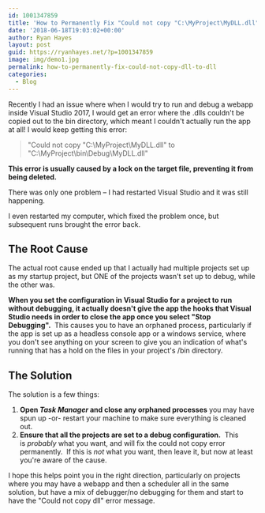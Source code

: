 ```yaml
---
id: 1001347859
title: 'How to Permanently Fix "Could not copy "C:\MyProject\MyDLL.dll" to "C:\MyProject\bin\Debug\MyDLL.dll".'
date: '2018-06-18T19:03:02+00:00'
author: Ryan Hayes
layout: post
guid: https://ryanhayes.net/?p=1001347859
image: img/demo1.jpg
permalink: how-to-permanently-fix-could-not-copy-dll-to-dll
categories:
  - Blog
---
```

Recently I had an issue where when I would try to run and debug a webapp inside Visual Studio 2017, I would get an error where the .dlls couldn't be copied out to the bin directory, which meant I couldn't actually run the app at all! I would keep getting this error:

> "Could not copy "C:\MyProject\MyDLL.dll" to "C:\MyProject\bin\Debug\MyDLL.dll"

**This error is usually caused by a lock on the target file, preventing it from being deleted.**

There was only one problem &#8211; I had restarted Visual Studio and it was still happening.

I even restarted my computer, which fixed the problem once, but subsequent runs brought the error back.

## The Root Cause

The actual root cause ended up that I actually had multiple projects set up as my startup project, but ONE of the projects wasn't set up to debug, while the other was.

**When you set the configuration in Visual Studio for a project to run without debugging, it actually doesn't give the app the hooks that Visual Studio needs in order to close the app once you select "Stop Debugging".**  This causes you to have an orphaned process, particularly if the app is set up as a headless console app or a windows service, where you don't see anything on your screen to give you an indication of what's running that has a hold on the files in your project's /bin directory.

## The Solution

The solution is a few things:

  1. **Open _Task Manager_ and close any orphaned processes** you may have spun up -or- restart your machine to make sure everything is cleaned out.
  2. **Ensure that all the projects are set to a debug configuration.**  This is _probably_ what you want, and will fix the could not copy error permanently.  If this is _not_ what you want, then leave it, but now at least you're aware of the cause.

I hope this helps point you in the right direction, particularly on projects where you may have a webapp and then a scheduler all in the same solution, but have a mix of debugger/no debugging for them and start to have the "Could not copy dll" error message.

&nbsp;

&nbsp;
